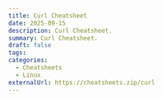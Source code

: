 ```yaml
---
title: Curl Cheatsheet
date: 2025-09-15
description: Curl Cheatsheet.
summary: Curl Cheatsheet.
draft: false
tags:
categories:
  - Cheatsheets
  - Linux
externalUrl: https://cheatsheets.zip/curl
---
```


